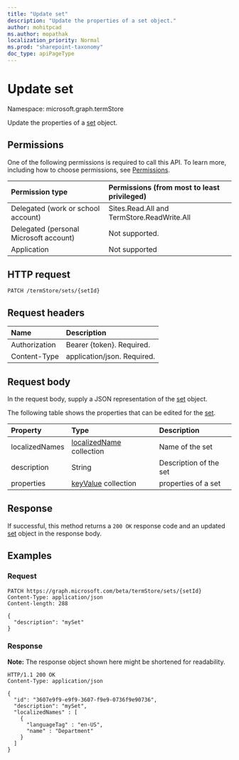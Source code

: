 ```yaml
---
title: "Update set"
description: "Update the properties of a set object."
author: mohitpcad
ms.author: mopathak
localization_priority: Normal
ms.prod: "sharepoint-taxonomy"
doc_type: apiPageType
---
```


# Update set
Namespace: microsoft.graph.termStore

Update the properties of a [set](../resources/termstore-set.md) object.

## Permissions
One of the following permissions is required to call this API. To learn more, including how to choose permissions, see [Permissions](/graph/permissions-reference).

|Permission type|Permissions (from most to least privileged)|
|:---|:---|
|Delegated (work or school account) |Sites.Read.All and TermStore.ReadWrite.All |
|Delegated (personal Microsoft account) | Not supported.    |
|Application | Not supported |


## HTTP request

<!-- {
  "blockType": "ignored"
}
-->

``` http
PATCH /termStore/sets/{setId}
```

## Request headers
|Name|Description|
|:---|:---|
|Authorization|Bearer {token}. Required.|
|Content-Type|application/json. Required.|

## Request body
In the request body, supply a JSON representation of the [set](../resources/termstore-set.md) object.

The following table shows the properties that can be edited for the [set](../resources/termstore-set.md).

|Property|Type|Description|
|:---|:---|:---|
|localizedNames|[localizedName](../resources/termstore-localizedname.md) collection|Name of the set|
|description|String|Description of the set|
|properties|[keyValue](../resources/keyvalue.md) collection|properties of a set|



## Response

If successful, this method returns a `200 OK` response code and an updated [set](../resources/termstore-set.md) object in the response body.

## Examples

### Request
<!-- {
  "blockType": "request",
  "name": "update_set"
} -->

``` http
PATCH https://graph.microsoft.com/beta/termStore/sets/{setId}
Content-Type: application/json
Content-length: 288

{
  "description": "mySet"
}
```


### Response

**Note:** The response object shown here might be shortened for readability.

<!-- {
  "blockType": "response",
  "truncated": true,
  "@odata.type": "microsoft.graph.termStore.set"
}-->

``` http
HTTP/1.1 200 OK
Content-Type: application/json

{
  "id": "3607e9f9-e9f9-3607-f9e9-0736f9e90736",
  "description": "mySet",    
  "localizedNames" : [
    {
      "languageTag" : "en-US",
      "name" : "Department"
    }
  ]
}
```

<!--
{
  "type": "#page.annotation",
  "description": "Get termSet entity in termStore",
  "keywords": "term,termStore",
  "section": "documentation",
  "tocPath": "termStore/Update termSet",
  "suppressions": [
  ]
}
-->
